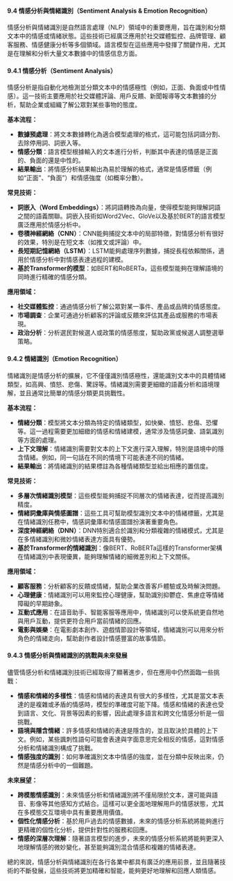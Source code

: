 #### **9.4 情感分析與情緒識別（Sentiment Analysis & Emotion Recognition）**

情感分析與情緒識別是自然語言處理（NLP）領域中的重要應用，旨在識別和分類文本中的情感或情緒狀態。這些技術已經廣泛應用於社交媒體監控、品牌管理、顧客服務、情感健康分析等多個領域。語言模型在這些應用中發揮了關鍵作用，尤其是在理解和分析大量文本數據中的情感信息方面。

#### **9.4.1 情感分析（Sentiment Analysis）**

情感分析是指自動化地檢測並分類文本中的情感極性（例如，正面、負面或中性情感）。這一技術主要應用於社交媒體評論、用戶反饋、新聞報導等文本數據的分析，幫助企業或組織了解公眾對某些事物的態度。

**基本流程：**
- **數據預處理**：將文本數據轉化為適合模型處理的格式，這可能包括詞語分割、去除停用詞、詞嵌入等。
- **情感分類**：語言模型根據輸入的文本進行分析，判斷其中表達的情感是正面的、負面的還是中性的。
- **結果輸出**：將情感分析結果輸出為易於理解的格式，通常是情感標籤（例如“正面”、“負面”）和情感強度（如概率分數）。

**常見技術：**
- **詞嵌入（Word Embeddings）**：將詞語轉換為向量，使得模型能夠理解詞語之間的語義關聯。詞嵌入技術如Word2Vec、GloVe以及基於BERT的語言模型廣泛應用於情感分析中。
- **卷積神經網絡（CNN）**：CNN能夠捕捉文本中的局部特徵，對情感分析有很好的效果，特別是在短文本（如推文或評論）中。
- **長短期記憶網絡（LSTM）**：LSTM能夠處理序列數據，捕捉長程依賴關係，適用於情感分析中對情感表達過程的建模。
- **基於Transformer的模型**：如BERT和RoBERTa，這些模型能夠在理解語境的同時進行精確的情感分類。

**應用領域：**
- **社交媒體監控**：通過情感分析了解公眾對某一事件、產品或品牌的情感態度。
- **市場調查**：企業可通過分析顧客的評論或反饋來評估其產品或服務的市場表現。
- **政治分析**：分析選民對候選人或政策的情感態度，幫助政黨或候選人調整選舉策略。

#### **9.4.2 情緒識別（Emotion Recognition）**

情緒識別是情感分析的擴展，它不僅僅識別情感極性，還能識別文本中的具體情緒類型，如高興、憤怒、悲傷、驚訝等。情緒識別需要更細緻的語義分析和語境理解，並且通常比簡單的情感分類更具挑戰性。

**基本流程：**
- **情緒分類**：模型將文本分類為特定的情緒類型，如快樂、憤怒、悲傷、恐懼等。這一過程需要更加細緻的情感和情緒建模，通常涉及情感詞彙、語氣識別等方面的處理。
- **上下文理解**：情緒識別需要對文本的上下文進行深入理解，特別是語境中的隱含情緒。例如，同一句話在不同的情境下可能表達不同的情緒。
- **結果輸出**：將情緒識別的結果標註為各種情緒類型並給出相應的置信度。

**常見技術：**
- **多層次情緒識別模型**：這些模型能夠捕捉不同層次的情緒表達，從而提高識別精度。
- **情緒詞彙庫與情感圖譜**：這些工具可幫助模型識別文本中的情緒標籤，尤其是在情緒識別任務中，情感詞彙庫和情感圖譜扮演著重要角色。
- **深度神經網絡（DNN）**：DNN特別適合於識別和分類複雜的情緒模式，尤其是在多情緒識別和微妙情緒表達方面具有優勢。
- **基於Transformer的情緒識別**：像BERT、RoBERTa這樣的Transformer架構在情緒識別中表現優異，能夠理解情緒的細微差別和上下文關係。

**應用領域：**
- **顧客服務**：分析顧客的反饋或情緒，幫助企業改善客戶體驗或及時解決問題。
- **心理健康**：情緒識別可以用來監控心理健康，幫助識別抑鬱症、焦慮症等情緒障礙的早期跡象。
- **互動式應用**：在語音助手、智能客服等應用中，情緒識別可以使系統更自然地與用戶互動，提供更符合用戶當前情緒的回應。
- **電影與娛樂**：在電影劇本創作、遊戲情節設計等領域，情緒識別可以用來分析角色的情緒走向，幫助創作者設計情感豐富的故事情節。

#### **9.4.3 情感分析與情緒識別的挑戰與未來發展**

儘管情感分析和情緒識別技術已經取得了顯著進步，但在應用中仍然面臨一些挑戰：

- **情感和情緒的多樣性**：情感和情緒的表達具有很大的多樣性，尤其是當文本表達的是複雜或矛盾的情感時，模型的準確度可能下降。情感和情緒的表達也受到語言、文化、背景等因素的影響，因此處理多語言和跨文化情感分析是一個挑戰。
- **語境與隱含情緒**：許多情感和情緒的表達是隱含的，並且取決於具體的上下文。例如，某些諷刺性語句可能會表達與字面意思完全相反的情感，這對情感分析和情緒識別構成了挑戰。
- **情感強度的識別**：如何準確識別文本中情感的強度，並在分類中反映出來，仍然是情感分析中的一個難題。

**未來展望：**
- **跨模態情感識別**：未來情感分析和情緒識別將不僅局限於文本，還可能與語音、影像等其他感知方式結合。這樣可以更全面地理解用戶的情感狀態，尤其在多模態交互環境中具有重要應用價值。
- **個性化情感分析**：基於用戶過去的情感數據，未來的情感分析系統將能夠進行更精確的個性化分析，提供針對性的服務和回應。
- **情感的深層次理解**：隨著語言模型的進步，未來的情感分析系統將能夠更深入地理解情感的微妙變化，甚至能夠識別混合情感和複雜的情緒表達。

總的來說，情感分析與情緒識別在各行各業中都具有廣泛的應用前景，並且隨著技術的不斷發展，這些技術將更加精確和智能，能夠更好地理解和回應人類情感。